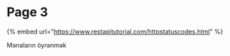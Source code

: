 # Page 3

{% embed url="https://www.restapitutorial.com/httpstatuscodes.html" %}

Mənaların öyrənmək

